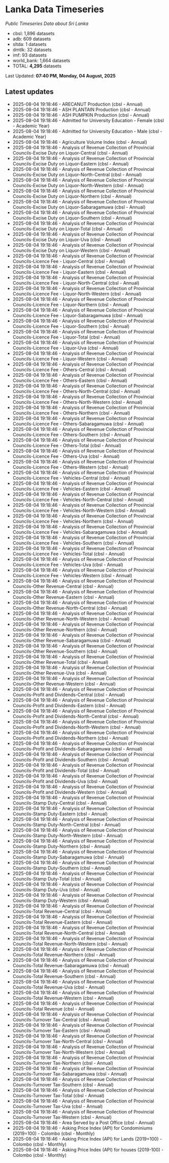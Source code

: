 # Lanka Data Timeseries
*Public Timeseries Data about Sri Lanka*

* cbsl: 1,896 datasets
* adb: 609 datasets
* sltda: 1 datasets
* dmtlk: 32 datasets
* imf: 93 datasets
* world_bank: 1,664 datasets
* TOTAL: **4,295** datasets

Last Updated: **07:40 PM, Monday, 04 August, 2025**

## Latest updates

* 2025-08-04 19:18:46 - ARECANUT Production (cbsl - Annual)
* 2025-08-04 19:18:46 - ASH PLANTAIN Production (cbsl - Annual)
* 2025-08-04 19:18:46 - ASH PUMPKIN Production (cbsl - Annual)
* 2025-08-04 19:18:46 - Admitted for University Education - Female (cbsl - Academic Year)
* 2025-08-04 19:18:46 - Admitted for University Education - Male (cbsl - Academic Year)
* 2025-08-04 19:18:46 - Agriculture Volume Index (cbsl - Annual)
* 2025-08-04 19:18:46 - Analysis of Revenue Collection of Provincial Councils-Excise Duty on Liquor-Central (cbsl - Annual)
* 2025-08-04 19:18:46 - Analysis of Revenue Collection of Provincial Councils-Excise Duty on Liquor-Eastern (cbsl - Annual)
* 2025-08-04 19:18:46 - Analysis of Revenue Collection of Provincial Councils-Excise Duty on Liquor-North-Central (cbsl - Annual)
* 2025-08-04 19:18:46 - Analysis of Revenue Collection of Provincial Councils-Excise Duty on Liquor-North-Western (cbsl - Annual)
* 2025-08-04 19:18:46 - Analysis of Revenue Collection of Provincial Councils-Excise Duty on Liquor-Northern (cbsl - Annual)
* 2025-08-04 19:18:46 - Analysis of Revenue Collection of Provincial Councils-Excise Duty on Liquor-Sabaragamuwa (cbsl - Annual)
* 2025-08-04 19:18:46 - Analysis of Revenue Collection of Provincial Councils-Excise Duty on Liquor-Southern (cbsl - Annual)
* 2025-08-04 19:18:46 - Analysis of Revenue Collection of Provincial Councils-Excise Duty on Liquor-Total (cbsl - Annual)
* 2025-08-04 19:18:46 - Analysis of Revenue Collection of Provincial Councils-Excise Duty on Liquor-Uva (cbsl - Annual)
* 2025-08-04 19:18:46 - Analysis of Revenue Collection of Provincial Councils-Excise Duty on Liquor-Western (cbsl - Annual)
* 2025-08-04 19:18:46 - Analysis of Revenue Collection of Provincial Councils-Licence Fee - Liquor-Central (cbsl - Annual)
* 2025-08-04 19:18:46 - Analysis of Revenue Collection of Provincial Councils-Licence Fee - Liquor-Eastern (cbsl - Annual)
* 2025-08-04 19:18:46 - Analysis of Revenue Collection of Provincial Councils-Licence Fee - Liquor-North-Central (cbsl - Annual)
* 2025-08-04 19:18:46 - Analysis of Revenue Collection of Provincial Councils-Licence Fee - Liquor-North-Western (cbsl - Annual)
* 2025-08-04 19:18:46 - Analysis of Revenue Collection of Provincial Councils-Licence Fee - Liquor-Northern (cbsl - Annual)
* 2025-08-04 19:18:46 - Analysis of Revenue Collection of Provincial Councils-Licence Fee - Liquor-Sabaragamuwa (cbsl - Annual)
* 2025-08-04 19:18:46 - Analysis of Revenue Collection of Provincial Councils-Licence Fee - Liquor-Southern (cbsl - Annual)
* 2025-08-04 19:18:46 - Analysis of Revenue Collection of Provincial Councils-Licence Fee - Liquor-Total (cbsl - Annual)
* 2025-08-04 19:18:46 - Analysis of Revenue Collection of Provincial Councils-Licence Fee - Liquor-Uva (cbsl - Annual)
* 2025-08-04 19:18:46 - Analysis of Revenue Collection of Provincial Councils-Licence Fee - Liquor-Western (cbsl - Annual)
* 2025-08-04 19:18:46 - Analysis of Revenue Collection of Provincial Councils-Licence Fee - Others-Central (cbsl - Annual)
* 2025-08-04 19:18:46 - Analysis of Revenue Collection of Provincial Councils-Licence Fee - Others-Eastern (cbsl - Annual)
* 2025-08-04 19:18:46 - Analysis of Revenue Collection of Provincial Councils-Licence Fee - Others-North-Central (cbsl - Annual)
* 2025-08-04 19:18:46 - Analysis of Revenue Collection of Provincial Councils-Licence Fee - Others-North-Western (cbsl - Annual)
* 2025-08-04 19:18:46 - Analysis of Revenue Collection of Provincial Councils-Licence Fee - Others-Northern (cbsl - Annual)
* 2025-08-04 19:18:46 - Analysis of Revenue Collection of Provincial Councils-Licence Fee - Others-Sabaragamuwa (cbsl - Annual)
* 2025-08-04 19:18:46 - Analysis of Revenue Collection of Provincial Councils-Licence Fee - Others-Southern (cbsl - Annual)
* 2025-08-04 19:18:46 - Analysis of Revenue Collection of Provincial Councils-Licence Fee - Others-Total (cbsl - Annual)
* 2025-08-04 19:18:46 - Analysis of Revenue Collection of Provincial Councils-Licence Fee - Others-Uva (cbsl - Annual)
* 2025-08-04 19:18:46 - Analysis of Revenue Collection of Provincial Councils-Licence Fee - Others-Western (cbsl - Annual)
* 2025-08-04 19:18:46 - Analysis of Revenue Collection of Provincial Councils-Licence Fee - Vehicles-Central (cbsl - Annual)
* 2025-08-04 19:18:46 - Analysis of Revenue Collection of Provincial Councils-Licence Fee - Vehicles-Eastern (cbsl - Annual)
* 2025-08-04 19:18:46 - Analysis of Revenue Collection of Provincial Councils-Licence Fee - Vehicles-North-Central (cbsl - Annual)
* 2025-08-04 19:18:46 - Analysis of Revenue Collection of Provincial Councils-Licence Fee - Vehicles-North-Western (cbsl - Annual)
* 2025-08-04 19:18:46 - Analysis of Revenue Collection of Provincial Councils-Licence Fee - Vehicles-Northern (cbsl - Annual)
* 2025-08-04 19:18:46 - Analysis of Revenue Collection of Provincial Councils-Licence Fee - Vehicles-Sabaragamuwa (cbsl - Annual)
* 2025-08-04 19:18:46 - Analysis of Revenue Collection of Provincial Councils-Licence Fee - Vehicles-Southern (cbsl - Annual)
* 2025-08-04 19:18:46 - Analysis of Revenue Collection of Provincial Councils-Licence Fee - Vehicles-Total (cbsl - Annual)
* 2025-08-04 19:18:46 - Analysis of Revenue Collection of Provincial Councils-Licence Fee - Vehicles-Uva (cbsl - Annual)
* 2025-08-04 19:18:46 - Analysis of Revenue Collection of Provincial Councils-Licence Fee - Vehicles-Western (cbsl - Annual)
* 2025-08-04 19:18:46 - Analysis of Revenue Collection of Provincial Councils-Other Revenue-Central (cbsl - Annual)
* 2025-08-04 19:18:46 - Analysis of Revenue Collection of Provincial Councils-Other Revenue-Eastern (cbsl - Annual)
* 2025-08-04 19:18:46 - Analysis of Revenue Collection of Provincial Councils-Other Revenue-North-Central (cbsl - Annual)
* 2025-08-04 19:18:46 - Analysis of Revenue Collection of Provincial Councils-Other Revenue-North-Western (cbsl - Annual)
* 2025-08-04 19:18:46 - Analysis of Revenue Collection of Provincial Councils-Other Revenue-Northern (cbsl - Annual)
* 2025-08-04 19:18:46 - Analysis of Revenue Collection of Provincial Councils-Other Revenue-Sabaragamuwa (cbsl - Annual)
* 2025-08-04 19:18:46 - Analysis of Revenue Collection of Provincial Councils-Other Revenue-Southern (cbsl - Annual)
* 2025-08-04 19:18:46 - Analysis of Revenue Collection of Provincial Councils-Other Revenue-Total (cbsl - Annual)
* 2025-08-04 19:18:46 - Analysis of Revenue Collection of Provincial Councils-Other Revenue-Uva (cbsl - Annual)
* 2025-08-04 19:18:46 - Analysis of Revenue Collection of Provincial Councils-Other Revenue-Western (cbsl - Annual)
* 2025-08-04 19:18:46 - Analysis of Revenue Collection of Provincial Councils-Profit and Dividends-Central (cbsl - Annual)
* 2025-08-04 19:18:46 - Analysis of Revenue Collection of Provincial Councils-Profit and Dividends-Eastern (cbsl - Annual)
* 2025-08-04 19:18:46 - Analysis of Revenue Collection of Provincial Councils-Profit and Dividends-North-Central (cbsl - Annual)
* 2025-08-04 19:18:46 - Analysis of Revenue Collection of Provincial Councils-Profit and Dividends-North-Western (cbsl - Annual)
* 2025-08-04 19:18:46 - Analysis of Revenue Collection of Provincial Councils-Profit and Dividends-Northern (cbsl - Annual)
* 2025-08-04 19:18:46 - Analysis of Revenue Collection of Provincial Councils-Profit and Dividends-Sabaragamuwa (cbsl - Annual)
* 2025-08-04 19:18:46 - Analysis of Revenue Collection of Provincial Councils-Profit and Dividends-Southern (cbsl - Annual)
* 2025-08-04 19:18:46 - Analysis of Revenue Collection of Provincial Councils-Profit and Dividends-Total (cbsl - Annual)
* 2025-08-04 19:18:46 - Analysis of Revenue Collection of Provincial Councils-Profit and Dividends-Uva (cbsl - Annual)
* 2025-08-04 19:18:46 - Analysis of Revenue Collection of Provincial Councils-Profit and Dividends-Western (cbsl - Annual)
* 2025-08-04 19:18:46 - Analysis of Revenue Collection of Provincial Councils-Stamp Duty-Central (cbsl - Annual)
* 2025-08-04 19:18:46 - Analysis of Revenue Collection of Provincial Councils-Stamp Duty-Eastern (cbsl - Annual)
* 2025-08-04 19:18:46 - Analysis of Revenue Collection of Provincial Councils-Stamp Duty-North-Central (cbsl - Annual)
* 2025-08-04 19:18:46 - Analysis of Revenue Collection of Provincial Councils-Stamp Duty-North-Western (cbsl - Annual)
* 2025-08-04 19:18:46 - Analysis of Revenue Collection of Provincial Councils-Stamp Duty-Northern (cbsl - Annual)
* 2025-08-04 19:18:46 - Analysis of Revenue Collection of Provincial Councils-Stamp Duty-Sabaragamuwa (cbsl - Annual)
* 2025-08-04 19:18:46 - Analysis of Revenue Collection of Provincial Councils-Stamp Duty-Southern (cbsl - Annual)
* 2025-08-04 19:18:46 - Analysis of Revenue Collection of Provincial Councils-Stamp Duty-Total (cbsl - Annual)
* 2025-08-04 19:18:46 - Analysis of Revenue Collection of Provincial Councils-Stamp Duty-Uva (cbsl - Annual)
* 2025-08-04 19:18:46 - Analysis of Revenue Collection of Provincial Councils-Stamp Duty-Western (cbsl - Annual)
* 2025-08-04 19:18:46 - Analysis of Revenue Collection of Provincial Councils-Total Revenue-Central (cbsl - Annual)
* 2025-08-04 19:18:46 - Analysis of Revenue Collection of Provincial Councils-Total Revenue-Eastern (cbsl - Annual)
* 2025-08-04 19:18:46 - Analysis of Revenue Collection of Provincial Councils-Total Revenue-North-Central (cbsl - Annual)
* 2025-08-04 19:18:46 - Analysis of Revenue Collection of Provincial Councils-Total Revenue-North-Western (cbsl - Annual)
* 2025-08-04 19:18:46 - Analysis of Revenue Collection of Provincial Councils-Total Revenue-Northern (cbsl - Annual)
* 2025-08-04 19:18:46 - Analysis of Revenue Collection of Provincial Councils-Total Revenue-Sabaragamuwa (cbsl - Annual)
* 2025-08-04 19:18:46 - Analysis of Revenue Collection of Provincial Councils-Total Revenue-Southern (cbsl - Annual)
* 2025-08-04 19:18:46 - Analysis of Revenue Collection of Provincial Councils-Total Revenue-Uva (cbsl - Annual)
* 2025-08-04 19:18:46 - Analysis of Revenue Collection of Provincial Councils-Total Revenue-Western (cbsl - Annual)
* 2025-08-04 19:18:46 - Analysis of Revenue Collection of Provincial Councils-Total Revenue (cbsl - Annual)
* 2025-08-04 19:18:46 - Analysis of Revenue Collection of Provincial Councils-Turnover Tax-Central (cbsl - Annual)
* 2025-08-04 19:18:46 - Analysis of Revenue Collection of Provincial Councils-Turnover Tax-Eastern (cbsl - Annual)
* 2025-08-04 19:18:46 - Analysis of Revenue Collection of Provincial Councils-Turnover Tax-North-Central (cbsl - Annual)
* 2025-08-04 19:18:46 - Analysis of Revenue Collection of Provincial Councils-Turnover Tax-North-Western (cbsl - Annual)
* 2025-08-04 19:18:46 - Analysis of Revenue Collection of Provincial Councils-Turnover Tax-Northern (cbsl - Annual)
* 2025-08-04 19:18:46 - Analysis of Revenue Collection of Provincial Councils-Turnover Tax-Sabaragamuwa (cbsl - Annual)
* 2025-08-04 19:18:46 - Analysis of Revenue Collection of Provincial Councils-Turnover Tax-Southern (cbsl - Annual)
* 2025-08-04 19:18:46 - Analysis of Revenue Collection of Provincial Councils-Turnover Tax-Total (cbsl - Annual)
* 2025-08-04 19:18:46 - Analysis of Revenue Collection of Provincial Councils-Turnover Tax-Uva (cbsl - Annual)
* 2025-08-04 19:18:46 - Analysis of Revenue Collection of Provincial Councils-Turnover Tax-Western (cbsl - Annual)
* 2025-08-04 19:18:46 - Area Served by a Post Office (cbsl - Annual)
* 2025-08-04 19:18:46 - Asking Price Index (API) for Condominiums (2019=100) - Colombo (cbsl - Monthly)
* 2025-08-04 19:18:46 - Asking Price Index (API) for Lands (2019=100) - Colombo (cbsl - Monthly)
* 2025-08-04 19:18:46 - Asking Price Index (API) for houses (2019-100) - Colombo (cbsl - Monthly)